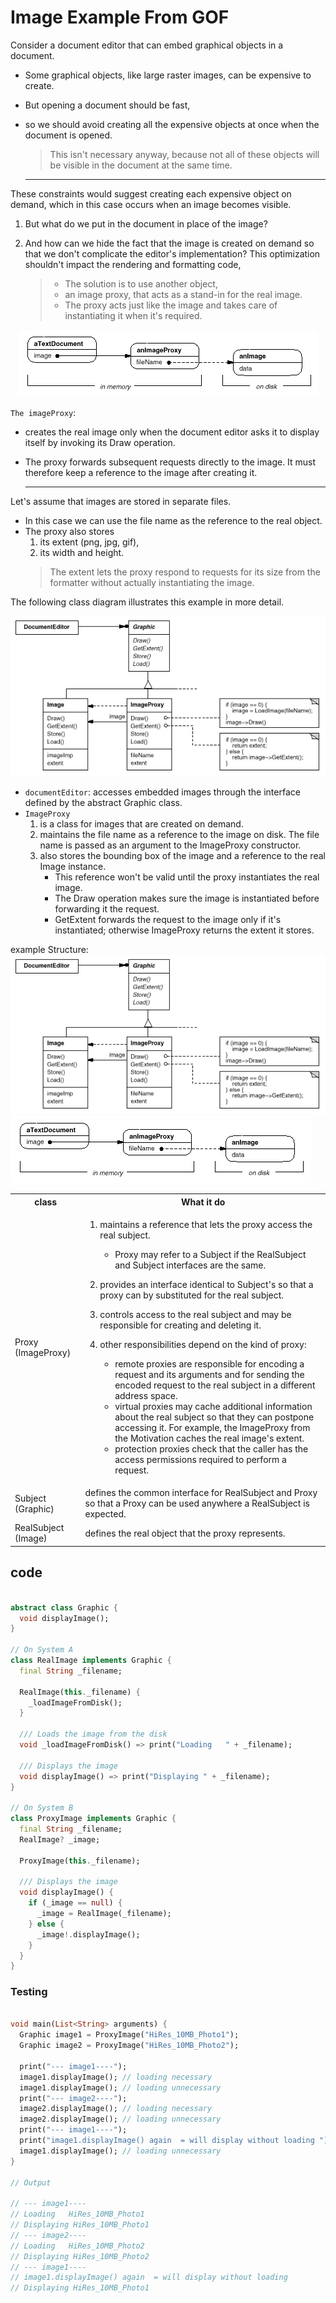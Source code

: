 # Image Example From GOF

Consider a document editor that can embed graphical objects in a document. 

- Some graphical objects, like large raster images, can be expensive to create.
- But opening a document should be fast,
- so we should avoid creating all the expensive objects at once when the document is opened. 
        
    > This isn't necessary anyway, because not all of these objects will be visible in the document at the same time.
    ---
 These constraints would suggest creating each expensive object on demand, which in this case occurs when an image becomes visible.
  1.  But what do we put in the document in place of the image?
  2. And how can we hide the fact that the image is created on demand so that we don't complicate the editor's implementation? This optimization shouldn't impact the rendering and formatting code,
      
      > - The solution is to use another object,
      > - an image proxy, that acts as a stand-in for the real image.
      > - The proxy acts just like the image and takes care of instantiating it when it's required.

<div align="center">
<img src="example_assets/proxy016.gif">
</div>

`The imageProxy`: 
- creates the real image only when the document editor asks it to display itself by invoking its Draw operation.
- The proxy forwards subsequent requests directly to the image. It must therefore keep a reference to the image after creating it. 

    ---

Let's assume that images are stored in separate files. 
- In this case we can use the file name as the reference to the real object.
- The proxy also stores 
    1. its extent (png, jpg, gif),
    2. its width and height.
    > The extent lets the proxy respond to requests for its size from the formatter without actually instantiating the image. 

The following class diagram illustrates this example in more detail. 
<div align="center">
<img src="example_assets/proxy-eg.gif">
</div>

- `documentEditor`:
 accesses embedded images through the interface defined by the abstract Graphic class.
- `ImageProxy` 
    1. is a class for images that are created on demand.
    2. maintains the file name as a reference to the image on disk. The file name is passed as an argument to the ImageProxy constructor. 
    3. also stores the bounding box of the image and a reference to the real Image instance.
        -  This reference won't be valid until the proxy instantiates the real image.
        - The Draw operation makes sure the image is instantiated before forwarding it the request.
        - GetExtent forwards the request to the image only if it's instantiated; otherwise ImageProxy returns the extent it stores.

example Structure:
<img src="example_assets/proxy-eg.gif">
<img src="example_assets/proxy016.gif">



<table align="center"> 
    <tr>
        <th>class</th>
        <th>What it do </th>
    </tr>
    <tr>
        <td>Proxy (ImageProxy)</td>
        <td>

1. maintains a reference that lets the proxy access the real subject. 
    - Proxy may refer to a Subject if the RealSubject and Subject interfaces are the same. 

1. provides an interface identical to Subject's so that a proxy can by substituted for the real subject.
1. controls access to the real subject and may be responsible for creating and deleting it.
1. other responsibilities depend on the kind of proxy:
    - remote proxies are responsible for encoding a request and its arguments and for sending the encoded request to the real subject in a different address space.
    - virtual proxies may cache additional information about the real subject so that they can postpone accessing it. For example, the ImageProxy from the Motivation caches the real image's extent.
    - protection proxies check that the caller has the access permissions required to perform a request. 
        </td>
    </tr>
    <tr>
    <td>Subject (Graphic)</td>
    <td>  defines the common interface for RealSubject and Proxy so that a Proxy can be used anywhere a RealSubject is expected.</td>
    </tr>
    <tr>
    <td>RealSubject (Image) </td>
    <td> defines the real object that the proxy represents. </td>
    </tr>
</table>


## code

```dart

abstract class Graphic {
  void displayImage();
}

// On System A
class RealImage implements Graphic {
  final String _filename;

  RealImage(this._filename) {
    _loadImageFromDisk();
  }

  /// Loads the image from the disk
  void _loadImageFromDisk() => print("Loading   " + _filename);

  /// Displays the image
  void displayImage() => print("Displaying " + _filename);
}

// On System B
class ProxyImage implements Graphic {
  final String _filename;
  RealImage? _image;

  ProxyImage(this._filename);

  /// Displays the image
  void displayImage() {
    if (_image == null) {
      _image = RealImage(_filename);
    } else {
      _image!.displayImage();
    }
  }
}

```
### Testing 
```dart

void main(List<String> arguments) {
  Graphic image1 = ProxyImage("HiRes_10MB_Photo1");
  Graphic image2 = ProxyImage("HiRes_10MB_Photo2");

  print("--- image1----");
  image1.displayImage(); // loading necessary
  image1.displayImage(); // loading unnecessary
  print("--- image2----");
  image2.displayImage(); // loading necessary
  image2.displayImage(); // loading unnecessary
  print("--- image1----");
  print("image1.displayImage() again  = will display without loading ");
  image1.displayImage(); // loading unnecessary
}

// Output

// --- image1----
// Loading   HiRes_10MB_Photo1
// Displaying HiRes_10MB_Photo1
// --- image2----
// Loading   HiRes_10MB_Photo2
// Displaying HiRes_10MB_Photo2
// --- image1----
// image1.displayImage() again  = will display without loading 
// Displaying HiRes_10MB_Photo1


```